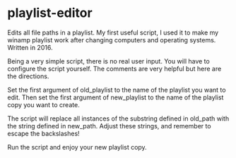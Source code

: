 # playlist-editor
Edits all file paths in a playlist. My first useful script, I used it to make my winamp playlist work after changing computers and operating systems. Written in 2016.

Being a very simple script, there is no real user input. You will have to configure the script yourself. The comments are very helpful but here are the directions.

Set the first argument of old_playlist to the name of the playlist you want to edit. Then set the first argument of new_playlist to the name of the playlist copy you want to create.

The script will replace all instances of the substring defined in old_path with the string defined in new_path. Adjust these strings, and remember to escape the backslashes!

Run the script and enjoy your new playlist copy.
